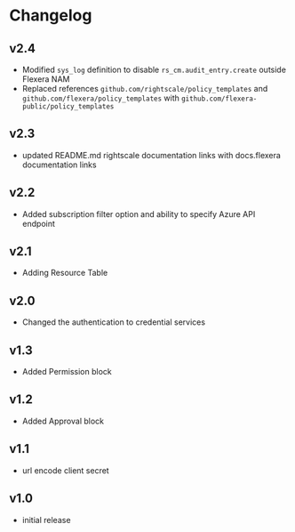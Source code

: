 # Changelog

## v2.4

- Modified `sys_log` definition to disable `rs_cm.audit_entry.create` outside Flexera NAM
- Replaced references `github.com/rightscale/policy_templates` and `github.com/flexera/policy_templates` with `github.com/flexera-public/policy_templates`

## v2.3

- updated README.md rightscale documentation links with docs.flexera documentation links

## v2.2

- Added subscription filter option and ability to specify Azure API endpoint

## v2.1

- Adding Resource Table

## v2.0

- Changed the authentication to credential services

## v1.3

- Added Permission block

## v1.2

- Added Approval block

## v1.1

- url encode client secret

## v1.0

- initial release

